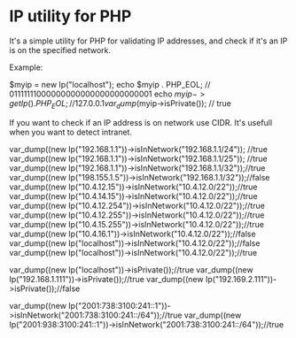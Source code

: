 IP utility for PHP
======

It's a simple utility for PHP for validating IP addresses, and check if it's an IP is on the specified network.

Example:

$myip = new Ip("localhost");
echo $myip . PHP_EOL; // 01111111000000000000000000000001
echo $myip->getIp() . PHP_EOL; //127.0.0.1
var_dump($myip->isPrivate()); // true

If you want to check if an IP address is on network use CIDR. It's usefull when you want to detect intranet.

var_dump((new Ip("192.168.1.1"))->isInNetwork("192.168.1.1/24")); //true
var_dump((new Ip("192.168.1.1"))->isInNetwork("192.168.1.1/25")); //true
var_dump((new Ip("192.168.1.1"))->isInNetwork("192.168.1.1/32"));//true
var_dump((new Ip("198.155.1.5"))->isInNetwork("192.168.1.1/32"));//false
var_dump((new Ip("10.4.12.15"))->isInNetwork("10.4.12.0/22"));//true
var_dump((new Ip("10.4.14.15"))->isInNetwork("10.4.12.0/22"));//true
var_dump((new Ip("10.4.12.254"))->isInNetwork("10.4.12.0/22"));//true
var_dump((new Ip("10.4.12.255"))->isInNetwork("10.4.12.0/22"));//true
var_dump((new Ip("10.4.15.255"))->isInNetwork("10.4.12.0/22"));//true
var_dump((new Ip("10.4.16.1"))->isInNetwork("10.4.12.0/22"));//false
var_dump((new Ip("localhost"))->isInNetwork("10.4.12.0/22"));//false
var_dump((new Ip("localhost"))->isInNetwork("10.4.12.0/22"));//true


var_dump((new Ip("localhost"))->isPrivate());//true
var_dump((new Ip("192.168.1.111"))->isPrivate());//true
var_dump((new Ip("192.169.2.111"))->isPrivate());//false

var_dump((new Ip("2001:738:3100:241::1"))->isInNetwork("2001:738:3100:241::/64"));//true
var_dump((new Ip("2001:938:3100:241::1"))->isInNetwork("2001:738:3100:241::/64"));//true
